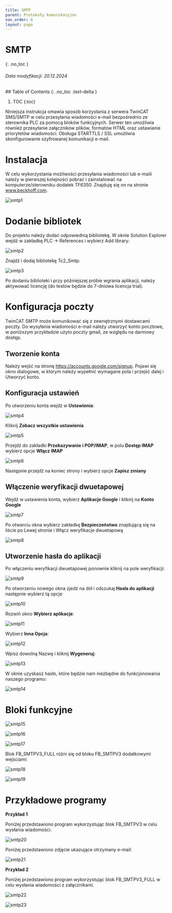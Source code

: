 ```yaml
---
title: SMTP
parent: Protokoły komunikacyjne
nav_order: 6
layout: page
---
```



# SMTP
{: .no_toc }
<h6> Data modyfikacji: 20.12.2024 </h6>
## Table of Contents
{: .no_toc .text-delta }

1. TOC
{:toc}

Niniejsza instrukcja omawia sposób korzystania z serwera TwinCAT SMS/SMTP w celu przesyłania wiadomości e-mail bezpośrednio ze sterownika PLC za pomocą bloków funkcyjnych. Serwer ten umożliwia również przesyłanie załączników plików, formatów HTML oraz ustawianie priorytetów wiadomości. Obsługa STARTTLS / SSL umożliwia skonfigurowanie szyfrowanej komunikacji e-mail.

# Instalacja
W celu wykorzystania możliwości przesyłania wiadomości lub e-maili należy w pierwszej kolejności pobrać i zainstalować na komputerze/sterowniku dodatek TF6350. Znajduję się on na stronie www.beckhoff.com.

![smtp1](https://ba-pl.github.io/wiki/assets/images/smtp/smtp1.png "smtp1")

# Dodanie bibliotek
Do projektu należy dodać odpowiednią bibliotekę. W oknie Solution Explorer wejdź w zakładkę PLC -> References i wybierz Add library:

![smtp2](https://ba-pl.github.io/wiki/assets/images/smtp/smtp2.png "smtp2")

Znajdź i dodaj bibliotekę Tc2_Smtp:

![smtp3](https://ba-pl.github.io/wiki/assets/images/smtp/smtp3.png "smtp3")

Po dodaniu biblioteki i przy późniejszej próbie wgrania aplikacji, należy aktywować licencję (do testów będzie do 7-dniowa licencja trial).

# Konfiguracja poczty 
TwinCAT SMTP może komunikować się z zewnętrznymi dostawcami poczty. Do wysyłania wiadomości e-mail należy utworzyć konto pocztowe, w poniższym przykładzie użyto poczty gmail, ze względu na darmowy dostęp.

## Tworzenie konta 
Należy wejść na stronę https://accounts.google.com/signup. Pojawi się okno dialogowe, w którym należy wypełnić wymagane pola i przejść dalej i Utworzyć konto.

## Konfiguracja ustawień 
Po utworzeniu konta wejdź w **Ustawienia**: 

![smtp4](https://ba-pl.github.io/wiki/assets/images/smtp/smtp4.png "smtp4")

Kliknij **Zobacz wszystkie ustawienia**

![smtp5](https://ba-pl.github.io/wiki/assets/images/smtp/smtp5.png "smtp5")

Przejdź do zakładki **Przekazywanie i POP/IMAP**, w polu **Dostęp IMAP** wybierz opcje **Włącz IMAP**

![smtp6](https://ba-pl.github.io/wiki/assets/images/smtp/smtp6.png "smtp6")

Następnie przejdź na koniec strony i wybierz opcje **Zapisz zmiany**

## Włączenie weryfikacji dwuetapowej
Wejdź w ustawienia konta, wybierz **Aplikacje Google** i kliknij na **Konto Google**

![smtp7](https://ba-pl.github.io/wiki/assets/images/smtp/smtp7.png "smtp7")

Po otwarciu okna wybierz zakładkę **Bezpieczeństwo** znajdującą się na liście po Lewej stronie i Włącz weryfikacje dwuetapową

![smtp8](https://ba-pl.github.io/wiki/assets/images/smtp/smtp8.png "smtp8")

## Utworzenie hasła do aplikacji 
Po włączeniu weryfikacji dwuetapowej ponownie kliknij na pole weryfikacji:

![smtp9](https://ba-pl.github.io/wiki/assets/images/smtp/smtp9.png "smtp9")

Po otworzeniu nowego okna zjedź na dół i odszukaj **Hasła do aplikacji** następnie wybierz tą opcje

![smtp10](https://ba-pl.github.io/wiki/assets/images/smtp/smtp10.png "smtp10")

Rozwiń okno **Wybierz aplikacje**:

![smtp11](https://ba-pl.github.io/wiki/assets/images/smtp/smtp11.png "smtp11")

Wybierz **Inna Opcja**:

![smtp12](https://ba-pl.github.io/wiki/assets/images/smtp/smtp12.png "smtp12")

Wpisz dowolną Nazwę i kliknij **Wygeneruj**:

![smtp13](https://ba-pl.github.io/wiki/assets/images/smtp/smtp13.png "smtp13")

W oknie uzyskasz hasło, które będzie nam niezbędne do funkcjonowania naszego programu:

![smtp14](https://ba-pl.github.io/wiki/assets/images/smtp/smtp14.png "smtp14")

# Bloki funkcyjne

![smtp15](https://ba-pl.github.io/wiki/assets/images/smtp/smtp15.png "smtp15")

![smtp16](https://ba-pl.github.io/wiki/assets/images/smtp/smtp16.png "smtp16")

![smtp17](https://ba-pl.github.io/wiki/assets/images/smtp/smtp17.png "smtp17")

Blok FB_SMTPV3_FULL różni się od bloku FB_SMTPV3 dodatkowymi wejściami:

![smtp18](https://ba-pl.github.io/wiki/assets/images/smtp/smtp18.png "smtp18")

![smtp19](https://ba-pl.github.io/wiki/assets/images/smtp/smtp19.png "smtp19")

# Przykładowe programy 
**Przykład 1**

Poniżej przedstawiono program wykorzystując blok FB_SMTPV3 w celu wysłania wiadomości.

![smtp20](https://ba-pl.github.io/wiki/assets/images/smtp/smtp20.png "smtp20")

Poniżej przedstawiono zdjęcie ukazujące otrzymany e-mail:

![smtp21](https://ba-pl.github.io/wiki/assets/images/smtp/smtp21.png "smtp21")

**Przykład 2**

Poniżej przedstawiono program wykorzystując blok FB_SMTPV3_FULL w celu wysłania wiadomości z załącznikami.

![smtp22](https://ba-pl.github.io/wiki/assets/images/smtp/smtp22.png "smtp22")

![smtp23](https://ba-pl.github.io/wiki/assets/images/smtp/smtp23.png "smtp23")




